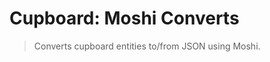 Cupboard: Moshi Converts
========================

> Converts cupboard entities to/from JSON using Moshi.

